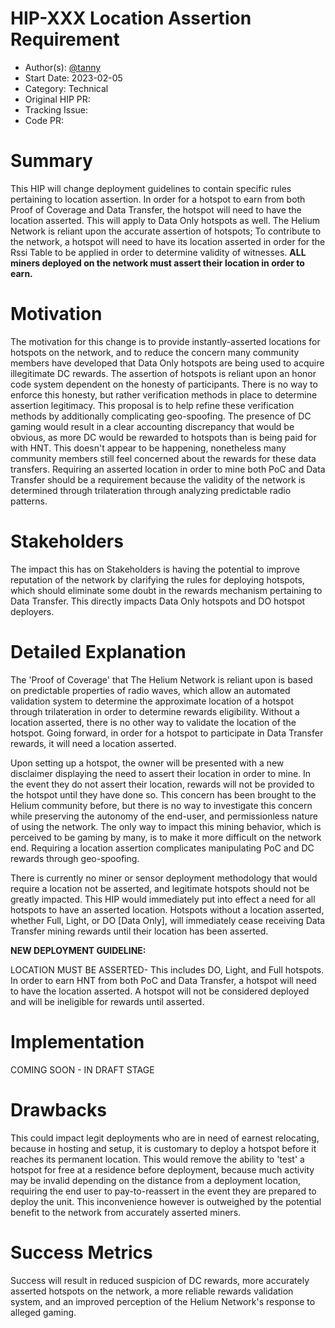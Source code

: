 # HIP-XXX Location Assertion Requirement

- Author(s): [@tanny](https://github.com/ilovespectra)
- Start Date: 2023-02-05
- Category: Technical
- Original HIP PR:
- Tracking Issue:
- Code PR:

# Summary

[summary]: #summary

This HIP will change deployment guidelines to contain specific rules pertaining to location assertion. In order for a hotspot
to earn from both Proof of Coverage and Data Transfer, the hotspot will need to have the location asserted. This will apply to
Data Only hotspots as well. The Helium Network is reliant upon the accurate assertion of hotspots; To contribute to the network,
a hotspot will need to have its location asserted in order for the Rssi Table to be applied in order to determine validity
of witnesses. <b>ALL miners deployed on the network must assert their location in order to earn.</b>

# Motivation

[motivation]: #motivation

The motivation for this change is to provide instantly-asserted locations for hotspots on the network, and to reduce
the concern many community members have developed that Data Only hotspots are being used to acquire illegitimate DC
rewards. The assertion of hotspots is reliant upon an honor code system dependent on the honesty of participants.
There is no way to enforce this honesty, but rather verification methods in place to determine assertion legitimacy.
This proposal is to help refine these verification methods by additionally complicating geo-spoofing.
The presence of DC gaming would result in a clear accounting discrepancy that would be obvious, as more
DC would be rewarded to hotspots than is being paid for with HNT. This doesn't appear to be happening,
nonetheless many community members still feel concerned about the rewards for these data transfers. Requiring an
asserted location in order to mine both PoC and Data Transfer should be a requirement because the validity of the
network is determined through trilateration through analyzing predictable radio patterns.

# Stakeholders

[stakeholders]: #stakeholders

The impact this has on Stakeholders is having the potential to improve reputation of the network by clarifying the rules
for deploying hotspots, which should eliminate some doubt in the rewards mechanism pertaining to Data Transfer. This directly 
impacts Data Only hotspots and DO hotspot deployers.

# Detailed Explanation

[detailed-explanation]: #detailed-explanation

The 'Proof of Coverage' that The Helium Network is reliant upon is based on predictable properties of radio waves, which allow an automated
validation system to determine the approximate location of a hotspot through trilateration in order to determine rewards eligibility.
Without a location asserted, there is no other way to validate the location of the hotspot. Going forward, in order for a hotspot to
participate in Data Transfer rewards, it will need a location asserted.

Upon setting up a hotspot, the owner will be presented with a new disclaimer displaying the need to assert their location in order to
mine. In the event they do not assert their location, rewards will not be provided to the hotspot until they have done so. This concern
has been brought to the Helium community before, but there is no way to investigate this concern while preserving the autonomy of the
end-user, and permissionless nature of using the network. The only way to impact this mining behavior, which is perceived to be gaming by
many, is to make it more difficult on the network end. Requiring a location assertion complicates manipulating PoC and DC
rewards through geo-spoofing.

There is currently no miner or sensor deployment methodology that would require a location not be asserted, and legitimate hotspots
should not be greatly impacted. This HIP would immediately put into effect a need for all hotspots to have an asserted location. Hotspots
without a location asserted, whether Full, Light, or DO [Data Only], will immediately cease receiving Data Transfer mining rewards 
until their location has been asserted.

<b>NEW DEPLOYMENT GUIDELINE:</b>

LOCATION MUST BE ASSERTED- This includes DO, Light, and Full hotspots. In order to earn HNT from both PoC and Data Transfer, a hotspot 
will need to have the location asserted. A hotspot will not be considered deployed and will be ineligible for rewards until 
asserted.

# Implementation 

COMING SOON - IN DRAFT STAGE


# Drawbacks

[drawbacks]: #drawbacks

This could impact legit deployments who are in need of earnest relocating, because in hosting and setup, it is customary to
deploy a hotspot before it reaches its permanent location. This would remove the ability to 'test' a hotspot for free
at a residence before deployment, because much activity may be invalid depending on the distance from a
deployment location, requiring the end user to pay-to-reassert in the event they are prepared to deploy the unit. This inconvenience
however is outweighed by the potential benefit to the network from accurately asserted miners.

# Success Metrics

[success-metrics]: #success-metrics

Success will result in reduced suspicion of DC rewards, more accurately asserted hotspots on the network, a more reliable rewards
validation system, and an improved perception of the Helium Network's response to alleged gaming.
